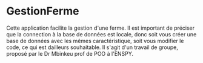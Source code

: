 # GestionFerme
Cette application facilite la gestion d'une ferme.
Il est important de préciser que la connection à la base de données est locale, donc soit vous créer une  base de données avec les mêmes caractéristique, soit vous modifier le code, ce qui est dailleurs souhaitable.
Il s'agit d'un travail de groupe, proposé par le Dr Mbinkeu prof 
de POO à l'ENSPY.